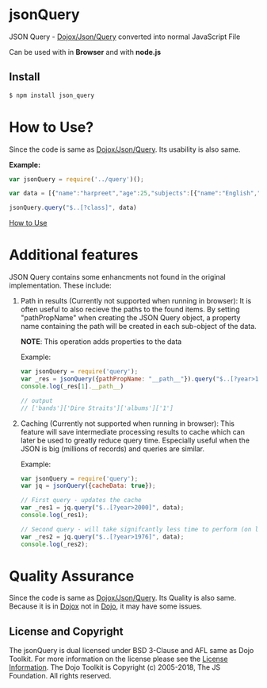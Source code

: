# jsonQuery

JSON Query - [Dojox/Json/Query](https://github.com/maqetta/dojox/blob/master/json/query.js) converted into normal JavaScript File 

Can be used with in **Browser** and with **node.js**

## Install

```bash
$ npm install json_query
```

# How to Use?
Since the code is same as [Dojox/Json/Query](https://github.com/maqetta/dojox/blob/master/json/query.js). Its usability is also same.

**Example:**
```js
var jsonQuery = require('../query')();

var data = [{"name":"harpreet","age":25,"subjects":[{"name":"English","class":"8"},{"name":"Hindi","class":"8"},{"name":"Math","class":"8"},{"name":"Science","class":"8"}]},{"name":"kuljeet","age":26,"subjects":[{"name":"English","class":"12"},{"name":"Punjabi","class":"12"},{"name":"Math","class":"12"},{"name":"Science","class":"12"}]}]

jsonQuery.query("$..[?class]", data)
```

[How to Use](https://dojotoolkit.org/reference-guide/1.10/dojox/json/query.html)

# Additional features #
JSON Query contains some enhancments not found in the original implementation.
These include:
1) Path in results (Currently not supported when running in browser):
    It is often useful to also recieve the paths to the found items.
    By setting "pathPropName" when creating the JSON Query object, a property name containing the path will be created in each sub-object of the data.

    **NOTE**: This operation adds properties to the data

    Example:
    ```js
    var jsonQuery = require('query');
    var _res = jsonQuery({pathPropName: "__path__"}).query("$..[?year>1975]", data)
    console.log(_res[1].__path__)
    
    // output
    // ['bands']['Dire Straits']['albums']['1']
    ```

2) Caching (Currently not supported when running in browser):
    This feature will save intermediate processing results to cache which can later be used to greatly reduce query time.
    Especially useful when the JSON is big (millions of records) and queries are similar.

    Example:
    ```js
    var jsonQuery = require('query');
    var jq = jsonQuery({cacheData: true});

    // First query - updates the cache
    var _res1 = jq.query("$..[?year>2000]", data);
    console.log(_res1);

    // Second query - will take signifcantly less time to perform (on large data sets)
    var _res2 = jq.query("$..[?year>1976]", data);
    console.log(_res2);
    ```
# Quality Assurance
Since the code is same as [Dojox/Json/Query](https://github.com/maqetta/dojox/blob/master/json/query.js). Its Quality is also same. Because it is in [Dojox](https://github.com/dojo/dojox) not in [Dojo](https://github.com/dojo/dojo), it may have some issues.

## License and Copyright

The jsonQuery is dual licensed under BSD 3-Clause and AFL same as Dojo Toolkit. For more information on the license please see the [License Information][].  The Dojo Toolkit is Copyright (c) 2005-2018, The JS Foundation.  All
rights reserved.

[License Information]: http://dojotoolkit.org/license
